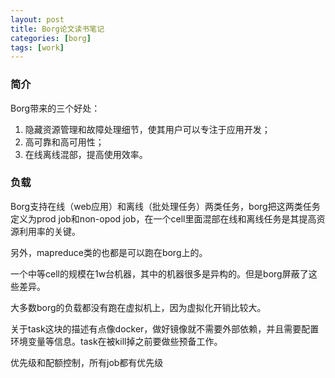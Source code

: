 ```yaml
---
layout: post
title: Borg论文读书笔记
categories: [borg]
tags: [work]
---
```



### 简介 ###

Borg带来的三个好处：

1. 隐藏资源管理和故障处理细节，使其用户可以专注于应用开发；
1. 高可靠和高可用性；
1. 在线离线混部，提高使用效率。

### 负载 ###

Borg支持在线（web应用）和离线（批处理任务）两类任务，borg把这两类任务定义为prod job和non-opod job，在一个cell里面混部在线和离线任务是其提高资源利用率的关键。

另外，mapreduce类的也都是可以跑在borg上的。

一个中等cell的规模在1w台机器，其中的机器很多是异构的。但是borg屏蔽了这些差异。

大多数borg的负载都没有跑在虚拟机上，因为虚拟化开销比较大。

关于task这块的描述有点像docker，做好镜像就不需要外部依赖，并且需要配置环境变量等信息。task在被kill掉之前要做些预备工作。

优先级和配额控制，所有job都有优先级